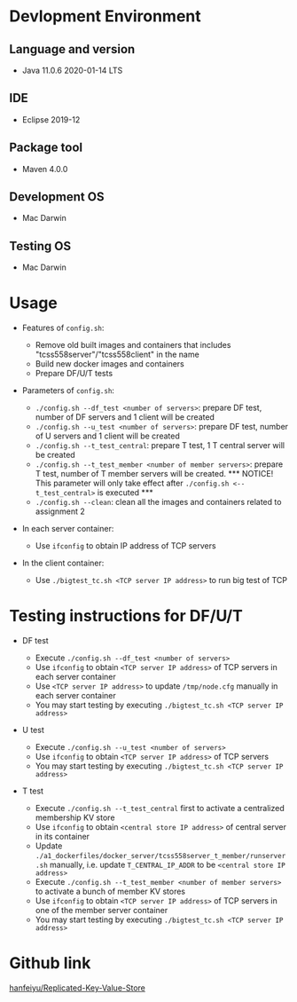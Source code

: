 # Devlopment Environment
## Language and version
  - Java 11.0.6 2020-01-14 LTS

## IDE
  - Eclipse 2019-12

## Package tool
  - Maven 4.0.0

## Development OS 
  - Mac Darwin

## Testing OS 
  - Mac Darwin

# Usage
- Features of `config.sh`: 
    - Remove old built images and containers that includes "tcss558server"/"tcss558client" in the name 
    - Build new docker images and containers  
    - Prepare DF/U/T tests 

- Parameters of `config.sh`:
    - `./config.sh --df_test <number of servers>`: prepare DF test, number of DF servers and 1 client will be created 
    - `./config.sh --u_test <number of servers>`: prepare DF test, number of U servers and 1 client will be created 
    - `./config.sh --t_test_central`: prepare T test, 1 T central server will be created 
    - `./config.sh --t_test_member <number of member servers>`: prepare T test, number of T member servers will be created. \*\*\* NOTICE! This parameter will only take effect after `./config.sh <--t_test_central>` is executed \*\*\* 
    - `./config.sh --clean`: clean all the images and containers related to assignment 2 

- In each server container:
    - Use `ifconfig` to obtain IP address of TCP servers 

- In the client container:
    - Use `./bigtest_tc.sh <TCP server IP address>` to run big test of TCP 

# Testing instructions for DF/U/T
  - DF test
    - Execute `./config.sh --df_test <number of servers>` 
    - Use `ifconfig` to obtain `<TCP server IP address>` of TCP servers in each server container
    - Use `<TCP server IP address>` to update `/tmp/node.cfg` manually in each server container 
    - You may start testing by executing `./bigtest_tc.sh <TCP server IP address>` 

  - U test
    - Execute `./config.sh --u_test <number of servers>` 
    - Use `ifconfig` to obtain `<TCP server IP address>` of TCP servers 
    - You may start testing by executing `./bigtest_tc.sh <TCP server IP address>` 

  - T test
    - Execute `./config.sh --t_test_central` first to activate a centralized membership KV store 
    - Use `ifconfig` to obtain `<central store IP address>` of central server in its container 
    - Update `./a1_dockerfiles/docker_server/tcss558server_t_member/runserver.sh` manually, i.e. update `T_CENTRAL_IP_ADDR` to be `<central store IP address>` 
    - Execute `./config.sh --t_test_member <number of member servers>` to activate a bunch of member KV stores  
    - Use `ifconfig` to obtain `<TCP server IP address>` of TCP servers in one of the member server container 
    - You may start testing by executing `./bigtest_tc.sh <TCP server IP address>`

# Github link
[hanfeiyu/Replicated-Key-Value-Store](https://github.com/hanfeiyu/Replicated-Key-Value-Store)


